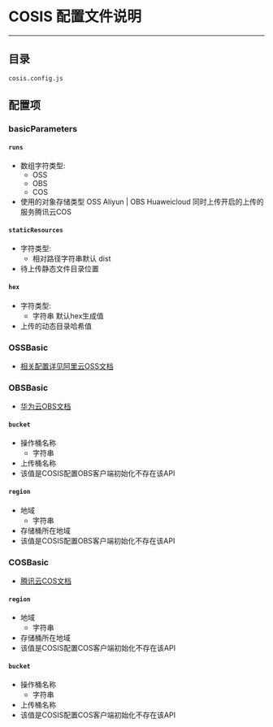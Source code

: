# COSIS 配置文件说明
---

## 目录
```
cosis.config.js
```
## 配置项

### basicParameters

#### `runs`
* 数组字符类型:
   * OSS 
   * OBS
   * COS
* 使用的对象存储类型 OSS Aliyun | OBS Huaweicloud 同时上传开启的上传的服务腾讯云COS


#### `staticResources`
* 字符类型:
   * 相对路径字符串默认 dist
* 待上传静态文件目录位置


#### `hex`
* 字符类型:
   * 字符串 默认hex生成值
* 上传的动态目录哈希值


### OSSBasic
* [相关配置详见阿里云OSS文档](https://help.aliyun.com/document_detail/64097.html)

### OBSBasic
* [华为云OBS文档](https://support.huaweicloud.com/api-obs_nodejs_sdk_api_zh/obs_39_0101.html)

#### `bucket`
* 操作桶名称
   * 字符串 
* 上传桶名称
* 该值是COSIS配置OBS客户端初始化不存在该API
#### `region`
* 地域
   * 字符串 
* 存储桶所在地域
* 该值是COSIS配置OBS客户端初始化不存在该API
### COSBasic
* [腾讯云COS文档](https://cloud.tencent.com/document/product/436/8629)

#### `region`
* 地域
   * 字符串 
* 存储桶所在地域
* 该值是COSIS配置COS客户端初始化不存在该API

#### `bucket`
* 操作桶名称
   * 字符串 
* 上传桶名称
* 该值是COSIS配置COS客户端初始化不存在该API

